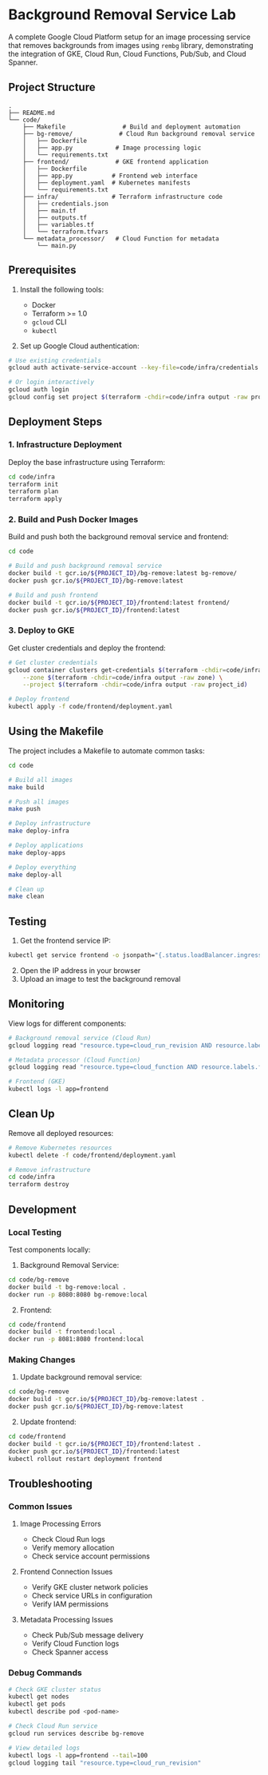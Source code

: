 # Background Removal Service Lab

A complete Google Cloud Platform setup for an image processing service that removes backgrounds from images using `rembg` library, demonstrating the integration of GKE, Cloud Run, Cloud Functions, Pub/Sub, and Cloud Spanner.

## Project Structure
```
.
├── README.md
└── code/
    ├── Makefile                # Build and deployment automation
    ├── bg-remove/             # Cloud Run background removal service
    │   ├── Dockerfile
    │   ├── app.py            # Image processing logic
    │   └── requirements.txt
    ├── frontend/             # GKE frontend application
    │   ├── Dockerfile
    │   ├── app.py           # Frontend web interface
    │   ├── deployment.yaml  # Kubernetes manifests
    │   └── requirements.txt
    ├── infra/               # Terraform infrastructure code
    │   ├── credentials.json
    │   ├── main.tf
    │   ├── outputs.tf
    │   ├── variables.tf
    │   └── terraform.tfvars
    └── metadata_processor/   # Cloud Function for metadata
        └── main.py
```

## Prerequisites

1. Install the following tools:
   - Docker
   - Terraform >= 1.0
   - `gcloud` CLI
   - `kubectl`

2. Set up Google Cloud authentication:
```bash
# Use existing credentials
gcloud auth activate-service-account --key-file=code/infra/credentials.json

# Or login interactively
gcloud auth login
gcloud config set project $(terraform -chdir=code/infra output -raw project_id)
```

## Deployment Steps

### 1. Infrastructure Deployment

Deploy the base infrastructure using Terraform:
```bash
cd code/infra
terraform init
terraform plan
terraform apply
```

### 2. Build and Push Docker Images

Build and push both the background removal service and frontend:
```bash
cd code

# Build and push background removal service
docker build -t gcr.io/${PROJECT_ID}/bg-remove:latest bg-remove/
docker push gcr.io/${PROJECT_ID}/bg-remove:latest

# Build and push frontend
docker build -t gcr.io/${PROJECT_ID}/frontend:latest frontend/
docker push gcr.io/${PROJECT_ID}/frontend:latest
```

### 3. Deploy to GKE

Get cluster credentials and deploy the frontend:
```bash
# Get cluster credentials
gcloud container clusters get-credentials $(terraform -chdir=code/infra output -raw gke_cluster_name) \
    --zone $(terraform -chdir=code/infra output -raw zone) \
    --project $(terraform -chdir=code/infra output -raw project_id)

# Deploy frontend
kubectl apply -f code/frontend/deployment.yaml
```

## Using the Makefile

The project includes a Makefile to automate common tasks:
```bash
cd code

# Build all images
make build

# Push all images
make push

# Deploy infrastructure
make deploy-infra

# Deploy applications
make deploy-apps

# Deploy everything
make deploy-all

# Clean up
make clean
```

## Testing

1. Get the frontend service IP:
```bash
kubectl get service frontend -o jsonpath="{.status.loadBalancer.ingress[0].ip}"
```

2. Open the IP address in your browser
3. Upload an image to test the background removal

## Monitoring

View logs for different components:
```bash
# Background removal service (Cloud Run)
gcloud logging read "resource.type=cloud_run_revision AND resource.labels.service_name=bg-remove"

# Metadata processor (Cloud Function)
gcloud logging read "resource.type=cloud_function AND resource.labels.function_name=process-metadata"

# Frontend (GKE)
kubectl logs -l app=frontend
```

## Clean Up

Remove all deployed resources:
```bash
# Remove Kubernetes resources
kubectl delete -f code/frontend/deployment.yaml

# Remove infrastructure
cd code/infra
terraform destroy
```

## Development

### Local Testing

Test components locally:

1. Background Removal Service:
```bash
cd code/bg-remove
docker build -t bg-remove:local .
docker run -p 8080:8080 bg-remove:local
```

2. Frontend:
```bash
cd code/frontend
docker build -t frontend:local .
docker run -p 8081:8080 frontend:local
```

### Making Changes

1. Update background removal service:
```bash
cd code/bg-remove
docker build -t gcr.io/${PROJECT_ID}/bg-remove:latest .
docker push gcr.io/${PROJECT_ID}/bg-remove:latest
```

2. Update frontend:
```bash
cd code/frontend
docker build -t gcr.io/${PROJECT_ID}/frontend:latest .
docker push gcr.io/${PROJECT_ID}/frontend:latest
kubectl rollout restart deployment frontend
```

## Troubleshooting

### Common Issues

1. Image Processing Errors
   - Check Cloud Run logs
   - Verify memory allocation
   - Check service account permissions

2. Frontend Connection Issues
   - Verify GKE cluster network policies
   - Check service URLs in configuration
   - Verify IAM permissions

3. Metadata Processing Issues
   - Check Pub/Sub message delivery
   - Verify Cloud Function logs
   - Check Spanner access

### Debug Commands
```bash
# Check GKE cluster status
kubectl get nodes
kubectl get pods
kubectl describe pod <pod-name>

# Check Cloud Run service
gcloud run services describe bg-remove

# View detailed logs
kubectl logs -l app=frontend --tail=100
gcloud logging tail "resource.type=cloud_run_revision"
```